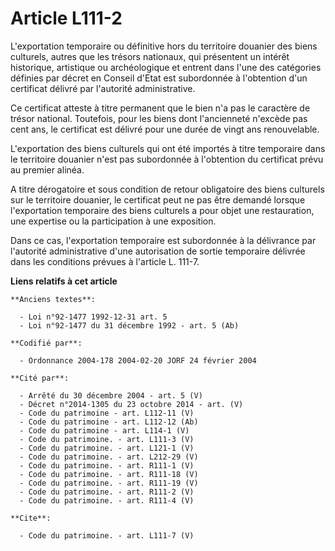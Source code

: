 # Article L111-2

L'exportation temporaire ou définitive hors du territoire douanier des biens culturels, autres que les trésors nationaux, qui
présentent un intérêt historique, artistique ou archéologique et entrent dans l'une des catégories définies par décret en
Conseil d'Etat est subordonnée à l'obtention d'un certificat délivré par l'autorité administrative. 

Ce certificat atteste à titre permanent que le bien n'a pas le caractère de trésor national. Toutefois, pour les biens dont
l'ancienneté n'excède pas cent ans, le certificat est délivré pour une durée de vingt ans renouvelable. 

L'exportation des biens culturels qui ont été importés à titre temporaire dans le territoire douanier n'est pas subordonnée à
l'obtention du certificat prévu au premier alinéa. 

A titre dérogatoire et sous condition de retour obligatoire des biens culturels sur le territoire douanier, le certificat
peut ne pas être demandé lorsque l'exportation temporaire des biens culturels a pour objet une restauration, une expertise ou
la participation à une exposition. 

Dans ce cas, l'exportation temporaire est subordonnée à la délivrance par l'autorité administrative d'une autorisation de
sortie temporaire délivrée dans les conditions prévues à l'article L. 111-7.

**Liens relatifs à cet article**

	**Anciens textes**:

	  - Loi n°92-1477 1992-12-31 art. 5
	  - Loi n°92-1477 du 31 décembre 1992 - art. 5 (Ab)

	**Codifié par**:

	  - Ordonnance 2004-178 2004-02-20 JORF 24 février 2004

	**Cité par**:

	  - Arrêté du 30 décembre 2004 - art. 5 (V)
	  - Décret n°2014-1305 du 23 octobre 2014 - art. (V)
	  - Code du patrimoine - art. L112-11 (V)
	  - Code du patrimoine - art. L112-12 (Ab)
	  - Code du patrimoine - art. L114-1 (V)
	  - Code du patrimoine. - art. L111-3 (V)
	  - Code du patrimoine. - art. L121-1 (V)
	  - Code du patrimoine. - art. L212-29 (V)
	  - Code du patrimoine. - art. R111-1 (V)
	  - Code du patrimoine. - art. R111-18 (V)
	  - Code du patrimoine. - art. R111-19 (V)
	  - Code du patrimoine. - art. R111-2 (V)
	  - Code du patrimoine. - art. R111-4 (V)

	**Cite**:

	  - Code du patrimoine. - art. L111-7 (V)
